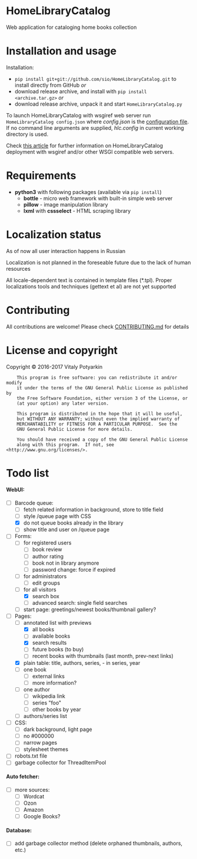 # HomeLibraryCatalog
Web application for cataloging home books collection


# Installation and usage
Installation:
* `pip install git+git://github.com/sio/HomeLibraryCatalog.git` to install
directly from GitHub *or*
* download release archive, and install with `pip install <archive.tar.gz>` *or*
* download release archive, unpack it and start `HomeLibraryCatalog.py`

To launch HomeLibraryCatalog with wsgiref web server run
`HomeLibraryCatalog config.json` where *config.json* is the
[configuration file][1]. If no command line arguments are supplied,
*hlc.config* in current working directory is used.

Check [this article][2] for further information on HomeLibraryCatalog
deployment with wsgiref and/or other WSGI compatible web servers.

[1]: docs/configuration.md
[2]: docs/deployment.md


# Requirements
* **python3** with following packages (available via `pip install`)
    * **bottle** - micro web framework with built-in simple web server
    * **pillow** - image manipulation library
    * **lxml** with **cssselect** - HTML scraping library


# Localization status
As of now all user interaction happens in Russian

Localization is not planned in the foreseable future due to the lack of human
resources

All locale-dependent text is contained in template files (*.tpl).
Proper localizations tools and techniques (gettext et al) are not yet supported


# Contributing
All contributions are welcome!
Please check [CONTRIBUTING.md](CONTRIBUTING.md) for details


# License and copyright
Copyright © 2016-2017 Vitaly Potyarkin
```
    This program is free software: you can redistribute it and/or modify
    it under the terms of the GNU General Public License as published by
    the Free Software Foundation, either version 3 of the License, or
    (at your option) any later version.

    This program is distributed in the hope that it will be useful,
    but WITHOUT ANY WARRANTY; without even the implied warranty of
    MERCHANTABILITY or FITNESS FOR A PARTICULAR PURPOSE.  See the
    GNU General Public License for more details.

    You should have received a copy of the GNU General Public License
    along with this program.  If not, see <http://www.gnu.org/licenses/>.
```


# Todo list
#### WebUI:
- [ ] Barcode queue:
    - [ ] fetch related information in background, store to title field
    - [ ] style /queue page with CSS
    - [x] do not queue books already in the library
    - [ ] show title and user on /queue page
- [ ] Forms:
    - [ ] for registered users
        - [ ] book review
        - [ ] author rating
        - [ ] book not in library anymore
        - [ ] password change: force if expired
    - [ ] for administrators
        - [ ] edit groups
    - [ ] for all visitors
        - [x] search box
        - [ ] advanced search: single field searches
    - [ ] start page: greetings/newest books/thumbnail gallery?
- [ ] Pages:
    - [ ] annotated list with previews
        - [x] all books
        - [ ] available books
        - [x] search results
        - [ ] future books (to buy)
        - [ ] recent books with thumbnails (last month, prev-next links)
    - [x] plain table: title, authors, series, - in series, year
    - [ ] one book
        - [ ] external links
        - [ ] more information?
    - [ ] one author
        - [ ] wikipedia link
        - [ ] series "foo"
        - [ ] other books by year
    - [ ] authors/series list
- [ ] CSS:
    - [ ] dark background, light page
    - [ ] no #000000
    - [ ] narrow pages
    - [ ] stylesheet themes
- [ ] robots.txt file
- [ ] garbage collector for ThreadItemPool

#### Auto fetcher:
- [ ] more sources:
    - [ ] Wordcat
    - [ ] Ozon
    - [ ] Amazon
    - [ ] Google Books?

#### Database:
- [ ] add garbage collector method (delete orphaned thumbnails, authors, etc.)
